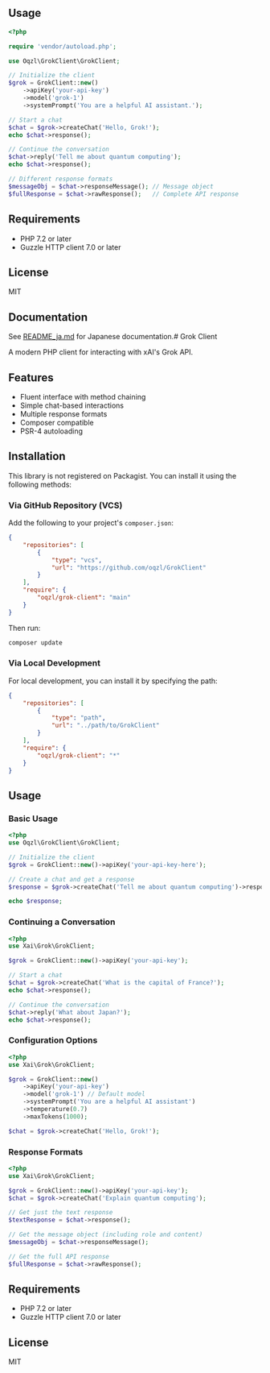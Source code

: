 ## Usage

```php
<?php

require 'vendor/autoload.php';

use Oqzl\GrokClient\GrokClient;

// Initialize the client
$grok = GrokClient::new()
    ->apiKey('your-api-key')
    ->model('grok-1')
    ->systemPrompt('You are a helpful AI assistant.');

// Start a chat
$chat = $grok->createChat('Hello, Grok!');
echo $chat->response();

// Continue the conversation
$chat->reply('Tell me about quantum computing');
echo $chat->response();

// Different response formats
$messageObj = $chat->responseMessage(); // Message object
$fullResponse = $chat->rawResponse();   // Complete API response
```

## Requirements

- PHP 7.2 or later
- Guzzle HTTP client 7.0 or later

## License

MIT

## Documentation

See [README_ja.md](README_ja.md) for Japanese documentation.# Grok Client

A modern PHP client for interacting with xAI's Grok API.

## Features

- Fluent interface with method chaining
- Simple chat-based interactions
- Multiple response formats
- Composer compatible
- PSR-4 autoloading

## Installation

This library is not registered on Packagist. You can install it using the following methods:

### Via GitHub Repository (VCS)

Add the following to your project's `composer.json`:

```json
{
    "repositories": [
        {
            "type": "vcs",
            "url": "https://github.com/oqzl/GrokClient"
        }
    ],
    "require": {
        "oqzl/grok-client": "main"
    }
}
```

Then run:

```bash
composer update
```

### Via Local Development

For local development, you can install it by specifying the path:

```json
{
    "repositories": [
        {
            "type": "path",
            "url": "../path/to/GrokClient"
        }
    ],
    "require": {
        "oqzl/grok-client": "*"
    }
}
```

## Usage

### Basic Usage

```php
<?php
use Oqzl\GrokClient\GrokClient;

// Initialize the client
$grok = GrokClient::new()->apiKey('your-api-key-here');

// Create a chat and get a response
$response = $grok->createChat('Tell me about quantum computing')->response();

echo $response;
```

### Continuing a Conversation

```php
<?php
use Xai\Grok\GrokClient;

$grok = GrokClient::new()->apiKey('your-api-key');

// Start a chat
$chat = $grok->createChat('What is the capital of France?');
echo $chat->response();

// Continue the conversation
$chat->reply('What about Japan?');
echo $chat->response();
```

### Configuration Options

```php
<?php
use Xai\Grok\GrokClient;

$grok = GrokClient::new()
    ->apiKey('your-api-key')
    ->model('grok-1') // Default model
    ->systemPrompt('You are a helpful AI assistant')
    ->temperature(0.7)
    ->maxTokens(1000);

$chat = $grok->createChat('Hello, Grok!');
```

### Response Formats

```php
<?php
use Xai\Grok\GrokClient;

$grok = GrokClient::new()->apiKey('your-api-key');
$chat = $grok->createChat('Explain quantum computing');

// Get just the text response
$textResponse = $chat->response();

// Get the message object (including role and content)
$messageObj = $chat->responseMessage();

// Get the full API response
$fullResponse = $chat->rawResponse();
```

## Requirements

- PHP 7.2 or later
- Guzzle HTTP client 7.0 or later

## License

MIT

